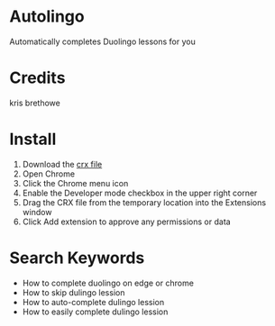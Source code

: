 # Autolingo
Automatically completes Duolingo lessons for you
# Credits
kris brethowe

# Install
1. Download the [crx file](https://github.com/ishandutta2007/Autolingo/blob/main/Autolingo_extension_2022_3_18_0.crx)
2. Open Chrome
3. Click the Chrome menu icon
4. Enable the Developer mode checkbox in the upper right corner
5. Drag the CRX file from the temporary location into the Extensions window
6. Click Add extension to approve any permissions or data

# Search Keywords
- How to complete duolingo on edge or chrome
- How to skip dulingo lession
- How to auto-complete dulingo lession
- How to easily complete dulingo lession
  
